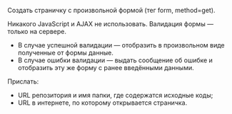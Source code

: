 Создать страничку с произвольной формой (тег form, method=get).

Никакого JavaScript и AJAX не использовать.
Валидация формы — только на сервере.

- В случае успешной валидации — отобразить в произвольном виде полученные от формы данные.
- В случае ошибки валидации — выдать сообщение об ошибке и отобразить эту же форму с ранее введёнными данными.

Прислать:
* URL репозитория и имя папки, где содержатся исходные коды;
* URL в интернете, по которому открывается страничка.
